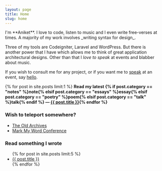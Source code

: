 ```yaml
---
layout: page
title: Home
slug: home
---
```

<section class="grid__item one-whole text-cols--2 portable-text-cols--1 landmark" markdown="1">
I'm **Aniket**. I love to code, listen to music and I even write free-verses at times. A majority of my work involves _writing syntax for design_.

Three of my tools are Codeigniter, Laravel and WordPress. But there is another power that I have which allows me to think of great application architectural designs. Other than that I _love to speak_ at events and blabber about music.

If you wish to consult me for any project, or if you want me to [speak](/speaking) at an event, say <a href="mailto:me@aniketpant.com">hello</a>.

{% for post in site.posts limit:1 %}
**Read my latest {% if post.category == "notes" %}note{% elsif post.category == "essays" %}essay{% elsif post.category == "poetry" %}poem{% elsif post.category == "talk" %}talk{% endif %} &mdash; <a href="{{ post.url }}">{{ post.title }}</a>{% endfor %}**
</section><!--
--><section class="grid__item one-half portable-one-whole">
<h3>Wish to teleport somewhere?</h3>
<ul class="block-list">
	<li><a href="/archive" class="block-list__link">The Old Archives</a></li>
  <li><a href="http://markmyword.in" class="block-list__link">Mark My Word Conference</a></li>
</ul>
</section><!--
--><section class="grid__item one-half portable-one-whole">
<h3>Read something I wrote</h3>
<ul>
	{% for post in site.posts limit:5 %}
  <li><a href="{{ post.url }}">{{ post.title }}</a></li>
	{% endfor %}
</ul>
</section>